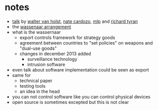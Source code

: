 # notes

* [talk](https://events.ccc.de/congress/2015/Fahrplan/events/7280.html) by [walter van holst](https://events.ccc.de/congress/2015/Fahrplan/speakers/5016.html), [nate cardozo](https://events.ccc.de/congress/2015/Fahrplan/speakers/4149.html), [mlp](https://events.ccc.de/congress/2015/Fahrplan/speakers/3224.html) and [richard tyran](https://events.ccc.de/congress/2015/Fahrplan/speakers/5750.html)
* the [wassenaar arrangement](https://en.wikipedia.org/wiki/Wassenaar_Arrangement)
* what is the wassernaar
    * export controls framework for strategy goods
    * agreement between countries to "set policies" on weapons and "dual-use goods"
    * changes in december 2013 added
        * surveillance technology
        * intrusion software
* even talk about software implementation could be seen as export
* same for
    * technical paper
    * testing tools
    * an idea in the head
* you can not control software like you can control physical devices
* open source is sometimes excepted but this is not clear
